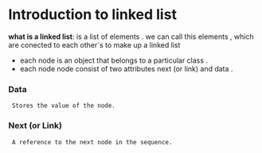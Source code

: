 # Introduction to linked list 
**what is a linked list**: is a list of elements . we can call this elements <Node> , which are conected to each other`s to make up a linked list 
- each node is an object that belongs to a particular class .
- each node node consist of two attributes next (or link) and data .
###  Data
     Stores the value of the node.
### Next (or Link)
     A reference to the next node in the sequence.
  
